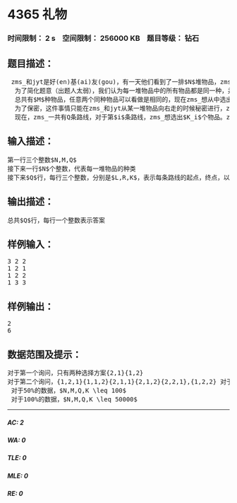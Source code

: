 # 4365 礼物   
### 时间限制： 2 s&nbsp;&nbsp;&nbsp;&nbsp;空间限制： 256000 KB&nbsp;&nbsp;&nbsp;&nbsp;题目等级： 钻石  
## 题目描述：  

<pre>
 zms_和jyt是好(en)基(ai)友(gou)，有一天他们看到了一排$N$堆物品，zms_想从里面拿一点东西出来，送给jyt当生日礼物。  
  为了简化题意（出题人太弱），我们认为每一堆物品中的所有物品都是同一种，并且每一堆都有无限个。  
  总共有$M$种物品，任意两个同种物品可以看做是相同的，现在zms_想从中选出若干个排成一排，（物品的顺序不一定要按照它们在N堆石子中的顺序，参见样例）而为了jyt满意，zms_摆出来的物品必须是不规则的，即如果把K个物品看成一个长为K，字符集为M的字符串，则这个字符串不能由其中一个前缀重复若干次恰好得到（如果这个串是1,2,1,1,2,1，则不合法，因为可以由1,2,1重复两次得到；但1,2,1,2,1,则合法，因为除了它本身，不能由任何一个前缀重复若干次恰好得到，也就是说这个字符串的最小循环串必须是其本身）  
  为了保密，这件事情只能在zms_和jyt从某一堆物品向右走的时候秘密进行，zms_和jyt的路线虽然是不固定的，但是一定是一段连续的区间。  
  现在，zms_一共有Q条路线，对于第$i$条路线，zms_想选出$K_i$个物品。zms_希望你对于每条路线，计算出zms_摆出使jyt满意的K个物品的方案数，任意两个方案不同当且仅当存在一个位置上所放的物品种类不同，你只需要输出这个数对$10^9+7$取模之后的结果
</pre>
  
  
## 输入描述：  

<pre>
第一行三个整数$N,M,Q$  
接下来一行$N$个整数，代表每一堆物品的种类  
接下来$Q$行，每行三个整数，分别是$L,R,K$，表示每条路线的起点，终点，以及zms_想 选出的数的个数
</pre>
  
  
## 输出描述：  

<pre>
总共$Q$行，每行一个整数表示答案
</pre>
  
  
## 样例输入：  

<pre>
3 2 2  
1 2 1  
1 2 2  
1 3 3
</pre>
  
  
## 样例输出：  

<pre>
2  
6
</pre>
  
  
## 数据范围及提示：  

<pre>
对于第一个询问，只有两种选择方案{2,1}{1,2}  
对于第二个询问，{1,2,1}{1,1,2}{2,1,1}{2,1,2}{2,2,1},{1,2,2} 对于30%的数据，$N,M,Q,K \leq 10$  
 对于50%的数据，$N,M,Q,K \leq 100$  
 对于100%的数据，$N,M,Q,K \leq 50000$
</pre>
  
  
***  

##### AC: 2  
##### WA: 0  
##### TLE: 0  
##### MLE: 0  
##### RE: 0  
